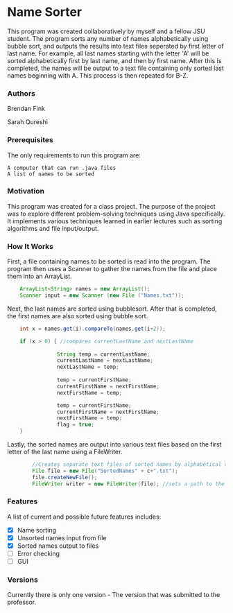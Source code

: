 # Name Sorter

This program was created collaboratively by myself and a fellow JSU student. The program sorts any number of names alphabetically using bubble sort, and outputs the results into text files seperated by first letter of last name. For example, all last names starting with the letter 'A' will be sorted alphabetically first by last name, and then by first name. After this is completed, the names will be output to a text file containing only sorted last names beginning with A. This process is then repeated for B-Z.

### Authors

Brendan Fink

Sarah Qureshi

### Prerequisites

The only requirements to run this program are:

	A computer that can run .java files
	A list of names to be sorted

### Motivation

This program was created for a class project. The purpose of the project was to explore different problem-solving techniques using Java specifically. It implements various techniques learned in earlier lectures such as sorting algorithms and file input/output.

### How It Works

First, a file containing names to be sorted is read into the program. The program then uses a Scanner to gather the names from the file and place them into an ArrayList.

```java
	ArrayList<String> names = new ArrayList();
	Scanner input = new Scanner (new File ("Names.txt"));
```

Next, the last names are sorted using bubblesort. After that is completed, the first names are also sorted using bubble sort.

```java
	int x = names.get(i).compareTo(names.get(i+2));

	if (x > 0) { //compares currentLastName and nextLastName
				
				String temp = currentLastName;
				currentLastName = nextLastName; 
				nextLastName = temp;
				
				temp = currentFirstName;
				currentFirstName = nextFirstName;
				nextFirstName = temp;

				temp = currentFirstName;
				currentFirstName = nextFirstName;
				nextFirstName = temp;
				flag = true;
	}
```

Lastly, the sorted names are output into various text files based on the first letter of the last name using a FileWriter.

```java
		//Creates separate text files of sorted names by alphabetical order
		File file = new File("SortedNames" + c+".txt"); 
		file.createNewFile();
		FileWriter writer = new FileWriter(file); //sets a path to the new sorted file
```

### Features

A list of current and possible future features includes:

- [x] Name sorting
- [x] Unsorted names input from file
- [x] Sorted names output to files
- [ ] Error checking
- [ ] GUI

### Versions

Currently there is only one version - The version that was submitted to the professor.